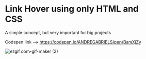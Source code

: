 # Link Hover using only HTML and CSS
A simple concept, but very important for big projects

Codepen link --> https://codepen.io/ANDREGABRIELS/pen/BamXjZy

![ezgif com-gif-maker (2)](https://user-images.githubusercontent.com/60861872/157577577-8764c868-fa00-4ff5-b375-68a498cfa2b2.gif)
